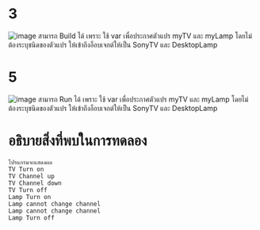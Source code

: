 # 3 #
![image](https://github.com/ThanaloekKaisai/03376836-OOP-2566-Lab-13/assets/144195683/730df075-9968-4e01-9dac-f09ab69e5a5f)
สามารถ Build ได้ เพราะ ใช้ var เพื่อประกาศตัวแปร myTV และ myLamp โดยไม่ต้องระบุชนิดของตัวแปร ให้เข้าถึงอ็อบเจกต์ให้เป็น SonyTV และ DesktopLamp


# 5 #
![image](https://github.com/ThanaloekKaisai/03376836-OOP-2566-Lab-13/assets/144195683/4e55ccf3-18b6-41d2-840e-594d7b0070d3)
สามารถ Run ได้ เพราะ ใช้ var เพื่อประกาศตัวแปร myTV และ myLamp โดยไม่ต้องระบุชนิดของตัวแปร ให้เข้าถึงอ็อบเจกต์ให้เป็น SonyTV และ DesktopLamp

# อธิบายสิ่งที่พบในการทดลอง #
```
โปรแกรมจะแสดงผล
TV Turn on
TV Channel up
TV Channel down
TV Turn off
Lamp Turn on
Lamp cannot change channel
Lamp cannot change channel
Lamp Turn off
